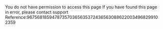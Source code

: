 You do not have permission to access this page If you have found this page in error, please contact support Reference:9675681859478735703656353724365630886220034968299102359